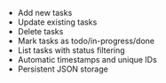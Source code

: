 - Add new tasks
- Update existing tasks
- Delete tasks
- Mark tasks as todo/in-progress/done
- List tasks with status filtering
- Automatic timestamps and unique IDs
- Persistent JSON storage